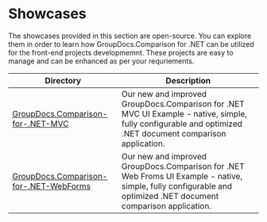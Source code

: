
# Showcases


The showcases provided in this section are open-source. You can explore them in order to learn how GroupDocs.Comparison for .NET can be utilized for the front-end projects developmemnt. These projects are easy to manage and can be enhanced as per your requriements.

Directory | Description
--------- | -----------
[GroupDocs.Comparison-for-.NET-MVC](https://github.com/groupdocs-comparison/GroupDocs.Comparison-for-.NET-MVC)  | Our new and improved GroupDocs.Comparison for .NET MVC UI Example - native, simple, fully configurable and optimized .NET document comparison application. 
[GroupDocs.Comparison-for-.NET-WebForms](https://github.com/groupdocs-comparison/GroupDocs.Comparison-for-.NET-WebForms)  | Our new and improved GroupDocs.Comparison for .NET Web Froms UI Example - native, simple, fully configurable and optimized .NET document comparison application.


